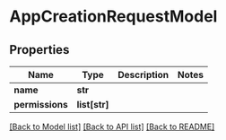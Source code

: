 # AppCreationRequestModel

## Properties
Name | Type | Description | Notes
------------ | ------------- | ------------- | -------------
**name** | **str** |  | 
**permissions** | **list[str]** |  | 

[[Back to Model list]](../README.md#documentation-for-models) [[Back to API list]](../README.md#documentation-for-api-endpoints) [[Back to README]](../README.md)


